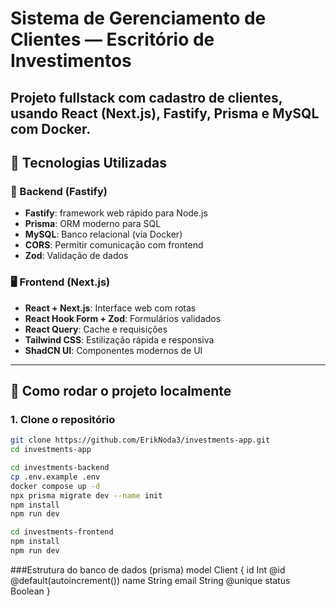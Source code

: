 # Sistema de Gerenciamento de Clientes — Escritório de Investimentos

Projeto fullstack com cadastro de clientes, usando React (Next.js), Fastify, Prisma e MySQL com Docker.
---

## 🚀 Tecnologias Utilizadas

### 🔧 Backend (Fastify)
- **Fastify**: framework web rápido para Node.js
- **Prisma**: ORM moderno para SQL
- **MySQL**: Banco relacional (via Docker)
- **CORS**: Permitir comunicação com frontend
- **Zod**: Validação de dados

### 🖥️ Frontend (Next.js)
- **React + Next.js**: Interface web com rotas
- **React Hook Form + Zod**: Formulários validados
- **React Query**: Cache e requisições
- **Tailwind CSS**: Estilização rápida e responsiva
- **ShadCN UI**: Componentes modernos de UI

---

## 🐳 Como rodar o projeto localmente

### 1. Clone o repositório

```bash
git clone https://github.com/ErikNoda3/investments-app.git
cd investments-app

cd investments-backend
cp .env.example .env
docker compose up -d
npx prisma migrate dev --name init
npm install
npm run dev

cd investments-frontend
npm install
npm run dev
```

###Estrutura do banco de dados (prisma)
model Client {
  id     Int    @id @default(autoincrement())
  name   String
  email  String @unique
  status Boolean
}
